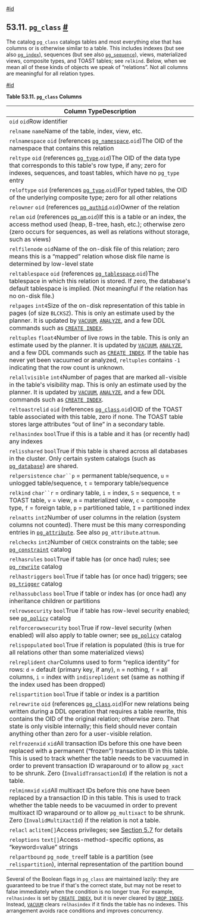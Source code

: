 [#id](#CATALOG-PG-CLASS)

## 53.11. `pg_class` [#](#CATALOG-PG-CLASS)



The catalog `pg_class` catalogs tables and most everything else that has columns or is otherwise similar to a table. This includes indexes (but see also [`pg_index`](catalog-pg-index)), sequences (but see also [`pg_sequence`](catalog-pg-sequence)), views, materialized views, composite types, and TOAST tables; see `relkind`. Below, when we mean all of these kinds of objects we speak of “relations”. Not all columns are meaningful for all relation types.

[#id](#id-1.10.4.13.4)

**Table 53.11. `pg_class` Columns**

| Column TypeDescription                                                                                                                                                                                                                                                                                                                                                            |
| --------------------------------------------------------------------------------------------------------------------------------------------------------------------------------------------------------------------------------------------------------------------------------------------------------------------------------------------------------------------------------- |
| `oid` `oid`Row identifier                                                                                                                                                                                                                                                                                                                                                         |
| `relname` `name`Name of the table, index, view, etc.                                                                                                                                                                                                                                                                                                                              |
| `relnamespace` `oid` (references [`pg_namespace`](catalog-pg-namespace).`oid`)The OID of the namespace that contains this relation                                                                                                                                                                                                                                           |
| `reltype` `oid` (references [`pg_type`](catalog-pg-type).`oid`)The OID of the data type that corresponds to this table's row type, if any; zero for indexes, sequences, and toast tables, which have no `pg_type` entry                                                                                                                                                      |
| `reloftype` `oid` (references [`pg_type`](catalog-pg-type).`oid`)For typed tables, the OID of the underlying composite type; zero for all other relations                                                                                                                                                                                                                    |
| `relowner` `oid` (references [`pg_authid`](catalog-pg-authid).`oid`)Owner of the relation                                                                                                                                                                                                                                                                                    |
| `relam` `oid` (references [`pg_am`](catalog-pg-am).`oid`)If this is a table or an index, the access method used (heap, B-tree, hash, etc.); otherwise zero (zero occurs for sequences, as well as relations without storage, such as views)                                                                                                                                  |
| `relfilenode` `oid`Name of the on-disk file of this relation; zero means this is a “mapped” relation whose disk file name is determined by low-level state                                                                                                                                                                                                                        |
| `reltablespace` `oid` (references [`pg_tablespace`](catalog-pg-tablespace).`oid`)The tablespace in which this relation is stored. If zero, the database's default tablespace is implied. (Not meaningful if the relation has no on-disk file.)                                                                                                                               |
| `relpages` `int4`Size of the on-disk representation of this table in pages (of size `BLCKSZ`). This is only an estimate used by the planner. It is updated by [`VACUUM`](sql-vacuum), [`ANALYZE`](sql-analyze), and a few DDL commands such as [`CREATE INDEX`](sql-createindex).                                                                                  |
| `reltuples` `float4`Number of live rows in the table. This is only an estimate used by the planner. It is updated by [`VACUUM`](sql-vacuum), [`ANALYZE`](sql-analyze), and a few DDL commands such as [`CREATE INDEX`](sql-createindex). If the table has never yet been vacuumed or analyzed, `reltuples` contains `-1` indicating that the row count is unknown. |
| `relallvisible` `int4`Number of pages that are marked all-visible in the table's visibility map. This is only an estimate used by the planner. It is updated by [`VACUUM`](sql-vacuum), [`ANALYZE`](sql-analyze), and a few DDL commands such as [`CREATE INDEX`](sql-createindex).                                                                                |
| `reltoastrelid` `oid` (references [`pg_class`](catalog-pg-class).`oid`)OID of the TOAST table associated with this table, zero if none. The TOAST table stores large attributes “out of line” in a secondary table.                                                                                                                                                          |
| `relhasindex` `bool`True if this is a table and it has (or recently had) any indexes                                                                                                                                                                                                                                                                                              |
| `relisshared` `bool`True if this table is shared across all databases in the cluster. Only certain system catalogs (such as [`pg_database`](catalog-pg-database)) are shared.                                                                                                                                                                                                |
| `relpersistence` `char``p` = permanent table/sequence, `u` = unlogged table/sequence, `t` = temporary table/sequence                                                                                                                                                                                                                                                              |
| `relkind` `char``r` = ordinary table, `i` = index, `S` = sequence, `t` = TOAST table, `v` = view, `m` = materialized view, `c` = composite type, `f` = foreign table, `p` = partitioned table, `I` = partitioned index                                                                                                                                                            |
| `relnatts` `int2`Number of user columns in the relation (system columns not counted). There must be this many corresponding entries in [`pg_attribute`](catalog-pg-attribute). See also `pg_attribute`.`attnum`.                                                                                                                                                             |
| `relchecks` `int2`Number of `CHECK` constraints on the table; see [`pg_constraint`](catalog-pg-constraint) catalog                                                                                                                                                                                                                                                           |
| `relhasrules` `bool`True if table has (or once had) rules; see [`pg_rewrite`](catalog-pg-rewrite) catalog                                                                                                                                                                                                                                                                    |
| `relhastriggers` `bool`True if table has (or once had) triggers; see [`pg_trigger`](catalog-pg-trigger) catalog                                                                                                                                                                                                                                                              |
| `relhassubclass` `bool`True if table or index has (or once had) any inheritance children or partitions                                                                                                                                                                                                                                                                            |
| `relrowsecurity` `bool`True if table has row-level security enabled; see [`pg_policy`](catalog-pg-policy) catalog                                                                                                                                                                                                                                                            |
| `relforcerowsecurity` `bool`True if row-level security (when enabled) will also apply to table owner; see [`pg_policy`](catalog-pg-policy) catalog                                                                                                                                                                                                                           |
| `relispopulated` `bool`True if relation is populated (this is true for all relations other than some materialized views)                                                                                                                                                                                                                                                          |
| `relreplident` `char`Columns used to form “replica identity” for rows: `d` = default (primary key, if any), `n` = nothing, `f` = all columns, `i` = index with `indisreplident` set (same as nothing if the index used has been dropped)                                                                                                                                          |
| `relispartition` `bool`True if table or index is a partition                                                                                                                                                                                                                                                                                                                      |
| `relrewrite` `oid` (references [`pg_class`](catalog-pg-class).`oid`)For new relations being written during a DDL operation that requires a table rewrite, this contains the OID of the original relation; otherwise zero. That state is only visible internally; this field should never contain anything other than zero for a user-visible relation.                       |
| `relfrozenxid` `xid`All transaction IDs before this one have been replaced with a permanent (“frozen”) transaction ID in this table. This is used to track whether the table needs to be vacuumed in order to prevent transaction ID wraparound or to allow `pg_xact` to be shrunk. Zero (`InvalidTransactionId`) if the relation is not a table.                                 |
| `relminmxid` `xid`All multixact IDs before this one have been replaced by a transaction ID in this table. This is used to track whether the table needs to be vacuumed in order to prevent multixact ID wraparound or to allow `pg_multixact` to be shrunk. Zero (`InvalidMultiXactId`) if the relation is not a table.                                                           |
| `relacl` `aclitem[]`Access privileges; see [Section 5.7](ddl-priv) for details                                                                                                                                                                                                                                                                                               |
| `reloptions` `text[]`Access-method-specific options, as “keyword=value” strings                                                                                                                                                                                                                                                                                                   |
| `relpartbound` `pg_node_tree`If table is a partition (see `relispartition`), internal representation of the partition bound                                                                                                                                                                                                                                                       |


Several of the Boolean flags in `pg_class` are maintained lazily: they are guaranteed to be true if that's the correct state, but may not be reset to false immediately when the condition is no longer true. For example, `relhasindex` is set by [`CREATE INDEX`](sql-createindex), but it is never cleared by [`DROP INDEX`](sql-dropindex). Instead, [`VACUUM`](sql-vacuum) clears `relhasindex` if it finds the table has no indexes. This arrangement avoids race conditions and improves concurrency.